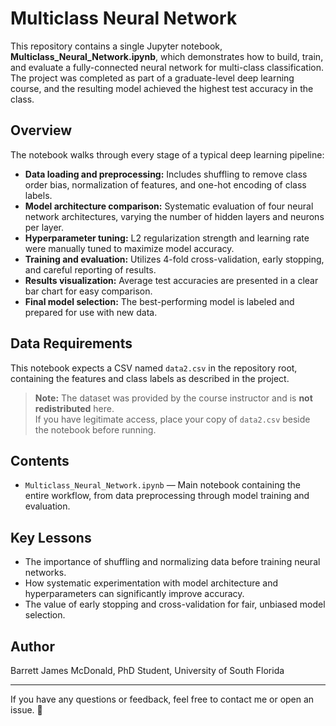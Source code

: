 # Multiclass Neural Network

This repository contains a single Jupyter notebook, **Multiclass_Neural_Network.ipynb**, which demonstrates how to build, train, and evaluate a fully-connected neural network for multi-class classification. The project was completed as part of a graduate-level deep learning course, and the resulting model achieved the highest test accuracy in the class. 

## Overview

The notebook walks through every stage of a typical deep learning pipeline:
- **Data loading and preprocessing:** Includes shuffling to remove class order bias, normalization of features, and one-hot encoding of class labels.
- **Model architecture comparison:** Systematic evaluation of four neural network architectures, varying the number of hidden layers and neurons per layer.
- **Hyperparameter tuning:** L2 regularization strength and learning rate were manually tuned to maximize model accuracy.
- **Training and evaluation:** Utilizes 4-fold cross-validation, early stopping, and careful reporting of results.
- **Results visualization:** Average test accuracies are presented in a clear bar chart for easy comparison.
- **Final model selection:** The best-performing model is labeled and prepared for use with new data.

## Data Requirements

This notebook expects a CSV named `data2.csv` in the repository root, containing the features and class labels as described in the project.

> **Note:** The dataset was provided by the course instructor and is **not redistributed** here.  
> If you have legitimate access, place your copy of `data2.csv` beside the notebook before running.

## Contents

- `Multiclass_Neural_Network.ipynb` — Main notebook containing the entire workflow, from data preprocessing through model training and evaluation.

## Key Lessons

- The importance of shuffling and normalizing data before training neural networks.
- How systematic experimentation with model architecture and hyperparameters can significantly improve accuracy.
- The value of early stopping and cross-validation for fair, unbiased model selection.

## Author

Barrett James McDonald, PhD Student, University of South Florida

---

If you have any questions or feedback, feel free to contact me or open an issue. 💬
